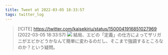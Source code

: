 ```yaml
---
title: Tweet at 2022-03-05 18:33:57
tags: twitter_log
---
```


> [!CITE] https://twitter.com/kaisekiriu/status/1500041916851027969 (2022-03-05 18:33:57)
> ![](https://twitter.com/kaisekiriu/status/1500041916851027969)
> 結局、エビの「定義」の仕方によってザリガニがエビかどうかなんて簡単に変わるのだし、そこまで強調するところなのか？という疑問。
